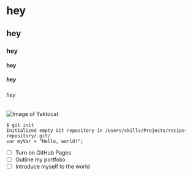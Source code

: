 # hey
## hey
### hey
#### hey
##### hey
###### hey
![Image of Yaktocat](https://octodex.github.com/images/yaktocat.png)
```
$ git init
Initialized empty Git repository in /Users/skills/Projects/recipe-repository/.git/
var myVar = "Hello, world!";
```
- [ ] Turn on GitHub Pages
- [ ] Outline my portfolio
- [ ] Introduce myself to the world
